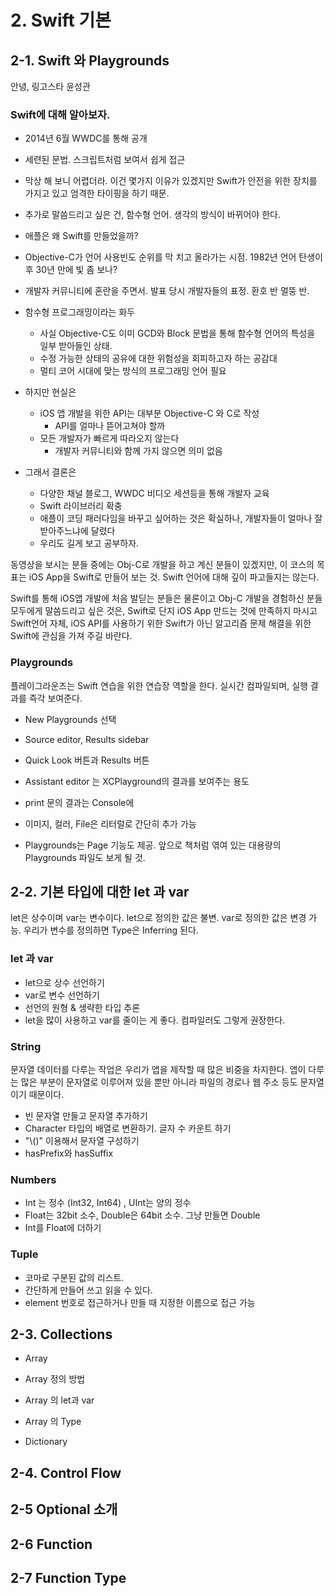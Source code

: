# 2. Swift 기본

## 2-1. Swift 와 Playgrounds
안녕, 링고스타 윤성관

### Swift에 대해 알아보자.
 * 2014년 6월 WWDC를 통해 공개
 * 세련된 문법. 스크립트처럼 보여서 쉽게 접근
 * 막상 해 보니 어렵더라. 이건 몇가지 이유가 있겠지만 Swift가 안전을 위한 장치를 가지고 있고 엄격한 타이핑을 하기 때문.
 * 추가로 말씀드리고 싶은 건, 함수형 언어. 생각의 방식이 바뀌어야 한다.


 * 애플은 왜 Swift를 만들었을까?
  * Objective-C가 언어 사용빈도 순위를 막 치고 올라가는 시점. 1982년 언어 탄생이후 30년 만에 빛 좀 보나?
  * 개발자 커뮤니티에 혼란을 주면서. 발표 당시 개발자들의 표정. 환호 반 멀뚱 반.


* 함수형 프로그래밍이라는 화두
  * 사실 Objective-C도 이미 GCD와 Block 문법을 통해 함수형 언어의 특성을 일부 받아들인 상태.
  * 수정 가능한 상태의 공유에 대한 위험성을 회피하고자 하는 공감대
  * 멀티 코어 시대에 맞는 방식의 프로그래밍 언어 필요


* 하지만 현실은
  * iOS 앱 개발을 위한 API는 대부분 Objective-C 와 C로 작성
    * API를 얼마나 뜯어고쳐야 할까
  * 모든 개발자가 빠르게 따라오지 않는다
    * 개발자 커뮤니티와 함께 가지 않으면 의미 없음


* 그래서 결론은
  * 다양한 채널 블로그, WWDC 비디오 세션등을 통해 개발자 교육
  * Swift 라이브러리 확충
  * 애플이 코딩 패러다임을 바꾸고 싶어하는 것은 확실하나, 개발자들이 얼마나 잘 받아주느냐에 달렸다
  * 우리도 길게 보고 공부하자.


 동영상을 보시는 분들 중에는 Obj-C로 개발을 하고 계신 분들이 있겠지만, 이 코스의 목표는 iOS App을 Swift로 만들어 보는 것.
 Swift 언어에 대해 깊이 파고들지는 않는다.

 Swift를 통해 iOS앱 개발에 처음 발딛는 분들은 물론이고 Obj-C 개발을 경험하신 분들 모두에게 말씀드리고 싶은 것은, Swift로 단지 iOS App 만드는 것에 만족하지 마시고 Swift언어 자체, iOS API를 사용하기 위한 Swift가 아닌 알고리즘 문제 해결을 위한 Swift에 관심을 가져 주길 바란다.

### Playgrounds
플레이그라운즈는 Swift 연습을 위한 연습장 역할을 한다. 실시간 컴파일되며, 실행 결과를 즉각 보여준다.

* New Playgrounds 선택
* Source editor, Results sidebar
* Quick Look 버튼과 Results 버튼
* Assistant editor 는 XCPlayground의 결과를 보여주는 용도
* print 문의 결과는 Console에

* 이미지, 컬러, File은 리터럴로 간단히 추가 가능
* Playgrounds는 Page 기능도 제공. 앞으로 책처럼 엮여 있는 대용량의 Playgrounds 파일도 보게 될 것.


## 2-2. 기본 타입에 대한 let 과 var
let은 상수이며 var는 변수이다. let으로 정의한 값은 불변. var로 정의한 값은 변경 가능.
우리가 변수를 정의하면 Type은 Inferring 된다.

### let 과 var
* let으로 상수 선언하기
* var로 변수 선언하기
* 선언의 원형 & 생략한 타입 추론
* let을 많이 사용하고 var를 줄이는 게 좋다. 컴파일러도 그렇게 권장한다.

### String
문자열 데이터를 다루는 작업은 우리가 앱을 제작할 때 많은 비중을 차지한다. 앱이 다루는 많은 부분이 문자열로 이루어져 있을 뿐만 아니라 파일의 경로나 웹 주소 등도 문자열이기 때문이다.

* 빈 문자열 만들고 문자열 추가하기
* Character 타입의 배열로 변환하기. 글자 수 카운트 하기
* "\\()" 이용해서 문자열 구성하기
* hasPrefix와 hasSuffix


### Numbers
* Int 는 정수 (Int32, Int64) , UInt는 양의 정수
* Float는 32bit 소수, Double은 64bit 소수. 그냥 만들면 Double
* Int를  Float에 더하기

### Tuple
* 코마로 구분된 값의 리스트.
* 간단하게 만들어 쓰고 읽을 수 있다.
* element 번호로 접근하거나 만들 때 지정한 이름으로 접근 가능

## 2-3. Collections
* Array
 * Array 정의 방법
 * Array 의 let과 var
 * Array 의 Type


* Dictionary


## 2-4. Control Flow

## 2-5 Optional 소개


## 2-6 Function

## 2-7 Function Type
